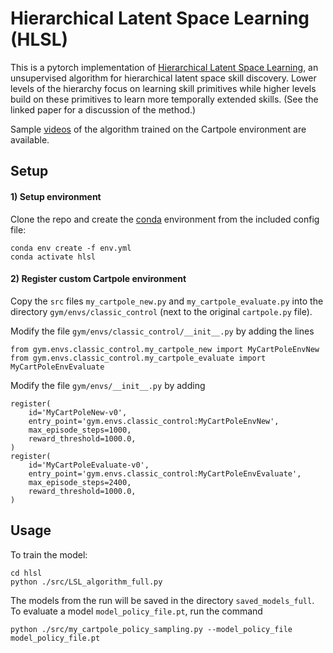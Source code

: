 # Hierarchical Latent Space Learning (HLSL)

This is a pytorch implementation of [Hierarchical Latent Space Learning][paper], 
an unsupervised algorithm for 
hierarchical latent space skill discovery.  Lower levels of the hierarchy focus on learning skill primitives 
while higher levels build on these primitives to 
learn more temporally extended skills.  (See the linked paper for a discussion of the method.)

Sample [videos][videos] of the algorithm trained on the Cartpole environment are available.  

## Setup

#### 1) Setup environment

Clone the repo and create the [conda][conda] environment from the included config file:
```shell
conda env create -f env.yml
conda activate hlsl
```

#### 2) Register custom Cartpole environment

Copy the `src` files `my_cartpole_new.py` and `my_cartpole_evaluate.py` 
into the directory `gym/envs/classic_control` (next to the original `cartpole.py` file).  

Modify the file `gym/envs/classic_control/__init__.py` by adding the lines 
```
from gym.envs.classic_control.my_cartpole_new import MyCartPoleEnvNew
from gym.envs.classic_control.my_cartpole_evaluate import MyCartPoleEnvEvaluate
```

Modify the file `gym/envs/__init__.py` by adding 

```
register(
    id='MyCartPoleNew-v0',
    entry_point='gym.envs.classic_control:MyCartPoleEnvNew',
    max_episode_steps=1000,
    reward_threshold=1000.0,
)
register(
    id='MyCartPoleEvaluate-v0',
    entry_point='gym.envs.classic_control:MyCartPoleEnvEvaluate',
    max_episode_steps=2400,
    reward_threshold=1000.0,
)
```

## Usage

To train the model:  
```shell
cd hlsl
python ./src/LSL_algorithm_full.py
```
The models from the run will be saved in the directory `saved_models_full`.  To evaluate a model 
`model_policy_file.pt`, run the command  
```
python ./src/my_cartpole_policy_sampling.py --model_policy_file model_policy_file.pt
```

[paper]: https://github.com/ben-tsou/hlsl/blob/main/HLSL_paper.pdf
[videos]: https://github.com/ben-tsou/hlsl/tree/main/sample_trajectory_videos
[conda]: https://docs.conda.io/projects/conda/en/latest/user-guide/tasks/manage-environments.html

